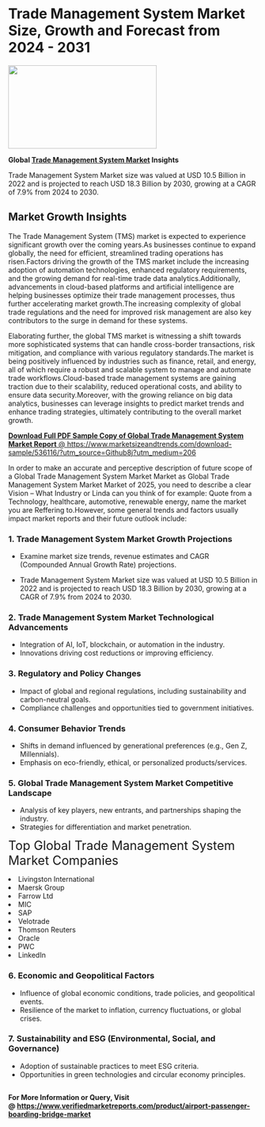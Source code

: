 <H1>Trade Management System Market Size, Growth and Forecast from 2024 - 2031</H1><img class="aligncenter size-medium wp-image-584254" src="https://thirdeyenews.in/wp-content/uploads/2024/09/Global-Market-Research-300x168.jpeg" alt="" width="300" height="168" /><p><strong>Global&nbsp;<a href="https://www.marketsizeandtrends.com/download-sample/536116/?utm_source=Github8j?utm_medium=206">Trade Management System Market</a> Insights</strong></p><p>Trade Management System Market size was valued at USD 10.5 Billion in 2022 and is projected to reach USD 18.3 Billion by 2030, growing at a CAGR of 7.9% from 2024 to 2030.</p><p><h2>Market Growth Insights</h2> <p>The Trade Management System (TMS) market is expected to experience significant growth over the coming years.As businesses continue to expand globally, the need for efficient, streamlined trading operations has risen.Factors driving the growth of the TMS market include the increasing adoption of automation technologies, enhanced regulatory requirements, and the growing demand for real-time trade data analytics.Additionally, advancements in cloud-based platforms and artificial intelligence are helping businesses optimize their trade management processes, thus further accelerating market growth.The increasing complexity of global trade regulations and the need for improved risk management are also key contributors to the surge in demand for these systems.</p> <p><a href="#"></a></p> <p>Elaborating further, the global TMS market is witnessing a shift towards more sophisticated systems that can handle cross-border transactions, risk mitigation, and compliance with various regulatory standards.The market is being positively influenced by industries such as finance, retail, and energy, all of which require a robust and scalable system to manage and automate trade workflows.Cloud-based trade management systems are gaining traction due to their scalability, reduced operational costs, and ability to ensure data security.Moreover, with the growing reliance on big data analytics, businesses can leverage insights to predict market trends and enhance trading strategies, ultimately contributing to the overall market growth.</p> <p><a href="#"></p><p><span class=""><strong>Download Full PDF Sample Copy of Global Trade Management System Market Report</strong> @ <a href="https://www.marketsizeandtrends.com/download-sample/536116/?utm_source=Github8j?utm_medium=206" target="_blank">https://www.marketsizeandtrends.com/download-sample/536116/?utm_source=Github8j?utm_medium=206</a></span></p><p>In order to make an accurate and perceptive description of future scope of a Global&nbsp;Trade Management System Market Market as Global&nbsp;Trade Management System Market Market of 2025, you need to describe a clear Vision &ndash; What Industry or Linda can you think of for example: Quote from a Technology, healthcare, automotive, renewable energy, name the market you are Reffering to.However, some general trends and factors usually impact market reports and their future outlook include:</p><h3>1.&nbsp;<strong>Trade Management System Market Growth Projections</strong></h3><ul><li>Examine market size trends, revenue estimates and CAGR (Compounded Annual Growth Rate) projections.</li><li><p>Trade Management System Market size was valued at USD 10.5 Billion in 2022 and is projected to reach USD 18.3 Billion by 2030, growing at a CAGR of 7.9% from 2024 to 2030.</p></li></ul><h3>2.&nbsp;<strong>Trade Management System Market Technological Advancements</strong></h3><ul><li>Integration of AI, IoT, blockchain, or automation in the industry.</li><li>Innovations driving cost reductions or improving efficiency.</li></ul><h3>3.&nbsp;<strong>Regulatory and Policy Changes</strong></h3><ul><li>Impact of global and regional regulations, including sustainability and carbon-neutral goals.</li><li>Compliance challenges and opportunities tied to government initiatives.</li></ul><h3>4.&nbsp;<strong>Consumer Behavior Trends</strong></h3><ul><li>Shifts in demand influenced by generational preferences (e.g., Gen Z, Millennials).</li><li>Emphasis on eco-friendly, ethical, or personalized products/services.</li></ul><h3>5.&nbsp;<strong>Global Trade Management System Market Competitive Landscape</strong></h3><ul><li>Analysis of key players, new entrants, and partnerships shaping the industry.</li><li>Strategies for differentiation and market penetration.</li></ul><p data-pm-slice="1 1 []"><span style="color: inherit; font-family: inherit; font-size: 25px;">Top Global Trade Management System Market Companies</span></p><div class="" data-test-id=""><p><li>Livingston International</li><li> Maersk Group</li><li> Farrow Ltd</li><li> MIC</li><li> SAP</li><li> Velotrade</li><li> Thomson Reuters</li><li> Oracle</li><li> PWC</li><li> LinkedIn</li></p></div><h3>6.&nbsp;<strong>Economic and Geopolitical Factors</strong></h3><ul><li>Influence of global economic conditions, trade policies, and geopolitical events.</li><li>Resilience of the market to inflation, currency fluctuations, or global crises.</li></ul><h3>7.&nbsp;<strong>Sustainability and ESG (Environmental, Social, and Governance)</strong></h3><ul><li>Adoption of sustainable practices to meet ESG criteria.</li><li>Opportunities in green technologies and circular economy principles.</li></ul><h2><strong style="font-size: 14px;">For More Information or Query, Visit @&nbsp;</strong><a style="background-color: #ffffff; font-size: 14px;" href="https://www.marketsizeandtrends.com/report/trade-management-system-market/" target="_blank">https://www.verifiedmarketreports.com/product/airport-passenger-boarding-bridge-market</a></h2>